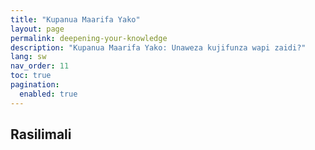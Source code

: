 ```yaml
---
title: "Kupanua Maarifa Yako"
layout: page
permalink: deepening-your-knowledge
description: "Kupanua Maarifa Yako: Unaweza kujifunza wapi zaidi?"
lang: sw
nav_order: 11
toc: true
pagination: 
  enabled: true
---
```


## Rasilimali

